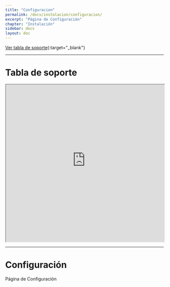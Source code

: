 ```yaml
---
title: "Configuracion"
permalink: /docs/instalacion/configuracion/
excerpt: "Página de Configuración"
chapter: "Instalación" 
sidebar: docs
layout: doc
---
```

[Ver tabla de soporte](https://aes-supporchart-node.azurewebsites.net){:target="_blank"}

-----------------------------------------------
# Tabla de soporte
<iframe
  src="https://aes-supporchart-node.azurewebsites.net"
  style="width:100%; height:500px;"></iframe>

  -----------------------------------------------
# Configuración

Página de Configuración
